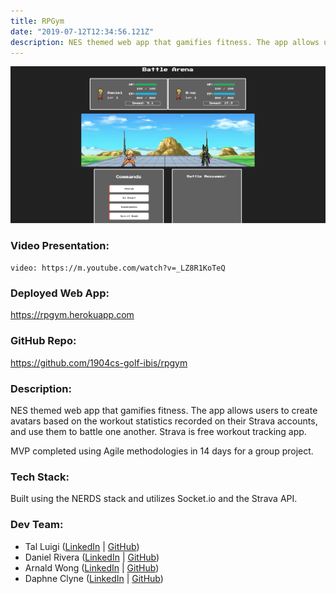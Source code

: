 ```yaml
---
title: RPGym
date: "2019-07-12T12:34:56.121Z"
description: NES themed web app that gamifies fitness. The app allows users to create avatars based on the workout statistics recorded on their Strava accounts, and use them to battle one another. Strava is free workout tracking app.
---
```


![RPGym Screenshot](./rpgym.png)

### Video Presentation:

`video: https://m.youtube.com/watch?v=_LZ8R1KoTeQ`

### Deployed Web App:

https://rpgym.herokuapp.com

### GitHub Repo:

https://github.com/1904cs-golf-ibis/rpgym

### Description:

NES themed web app that gamifies fitness. The app allows users to create avatars based on the workout statistics recorded on their Strava accounts, and use them to battle one another. Strava is free workout tracking app.

MVP completed using Agile methodologies in 14 days for a group project.

### Tech Stack:

Built using the NERDS stack and utilizes Socket.io and the Strava API.

### Dev Team:

- Tal Luigi ([LinkedIn](https://www.linkedin.com/in/talluigi) | [GitHub](https://github.com/luigilegion))
- Daniel Rivera ([LinkedIn](https://www.linkedin.com/in/daniel-rivera-) | [GitHub](https://github.com/driver620))
- Arnald Wong ([LinkedIn](https://www.linkedin.com/in/arnald-wong) | [GitHub](https://github.com/ArnaldWong))
- Daphne Clyne ([LinkedIn](https://www.linkedin.com/in/daphne-c) | [GitHub](https://github.com/daphne178))
